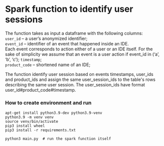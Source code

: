 # Spark function to identify user sessions

The function takes as input a dataframe with the following columns:  
`user_id` – a user’s anonymized identifier;  
`event_id` – identifier of an event that happened inside an IDE.  
Each event corresponds to action either of a user or an IDE itself. 
For the sake of simplicity we assume that an event is a user action if event_id in (‘a’, ‘b’, ‘c’);
`timestamp`;  
`product_code` – shortened name of an IDE;

The function identify user session based on events timestamps, user_ids and product_ids
and assign the same user_session_ids to the table's rows describing the same user session.
The user_session_ids have format user_id#product_code#timestamp.

### How to create environment and run
```shell
apt-get install python3.9-dev python3.9-venv
python3.9 -m venv venv
source venv/bin/activate
pip3 install wheel
pip3 install -r requirements.txt

python3 main.py  # run the spark function itself
```
